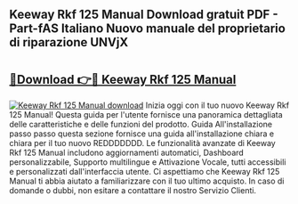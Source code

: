 ## Keeway Rkf 125 Manual Download gratuit PDF - Part-fAS Italiano Nuovo manuale del proprietario di riparazione UNVjX

# <h2><a href="http://dffb88b.blite.top/?on=Keeway+Rkf+125+Manual">🔗Download 👉🔴 Keeway Rkf 125 Manual</a></h2>

[![Keeway Rkf 125 Manual download](https://i.imgur.com/lujVjoI.png)](http://dffb88b.blite.top/?on=Keeway+Rkf+125+Manual)
Inizia oggi con il tuo nuovo Keeway Rkf 125 Manual! Questa guida per l'utente fornisce una panoramica dettagliata delle caratteristiche e delle funzioni del prodotto. Guida All'installazione passo passo questa sezione fornisce una guida all'installazione chiara e chiara per il tuo nuovo REDDDDDDD. Le funzionalità avanzate di Keeway Rkf 125 Manual includono aggiornamenti automatici, Dashboard personalizzabile, Supporto multilingue e Attivazione Vocale, tutti accessibili e personalizzati dall'interfaccia utente. Ci aspettiamo che Keeway Rkf 125 Manual ti abbia aiutato a familiarizzare con il tuo ultimo acquisto. In caso di domande o dubbi, non esitare a contattare il nostro Servizio Clienti.
